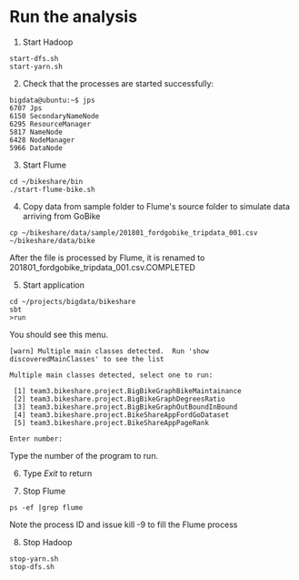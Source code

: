 # Run the analysis
1. Start Hadoop
```
start-dfs.sh
start-yarn.sh
```

2. Check that the processes are started successfully:
```
bigdata@ubuntu:~$ jps
6707 Jps
6150 SecondaryNameNode
6295 ResourceManager
5817 NameNode
6428 NodeManager
5966 DataNode
```

3. Start Flume
```
cd ~/bikeshare/bin
./start-flume-bike.sh
```

4. Copy data from sample folder to Flume's source folder to simulate data arriving from GoBike
```
cp ~/bikeshare/data/sample/201801_fordgobike_tripdata_001.csv ~/bikeshare/data/bike
```
   After the file is processed by Flume, it is renamed to 201801_fordgobike_tripdata_001.csv.COMPLETED

5. Start application
```
cd ~/projects/bigdata/bikeshare
sbt
>run
```
   You should see this menu.
```
[warn] Multiple main classes detected.  Run 'show discoveredMainClasses' to see the list

Multiple main classes detected, select one to run:

 [1] team3.bikeshare.project.BigBikeGraphBikeMaintainance
 [2] team3.bikeshare.project.BigBikeGraphDegreesRatio
 [3] team3.bikeshare.project.BigBikeGraphOutBoundInBound
 [4] team3.bikeshare.project.BikeShareAppFordGoDataset
 [5] team3.bikeshare.project.BikeShareAppPageRank

Enter number: 
```
   Type the number of the program to run.

6. Type _Exit_ to return

7. Stop Flume
```
ps -ef |grep flume
```
   Note the process ID and issue kill -9 <process id> to fill the Flume process

8. Stop Hadoop
```
stop-yarn.sh
stop-dfs.sh
```
